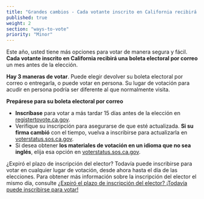 ```yaml
---
title: "Grandes cambios - Cada votante inscrito en California recibirá una boleta electoral por correo"
published: true
weight: 2
section: "ways-to-vote"
priority: "Minor"
---
```


Este año, usted tiene más opciones para votar de manera segura y fácil. **Cada votante inscrito en California recibirá una boleta electoral por correo** un mes antes de la elección.

**Hay 3 maneras de votar**. Puede elegir devolver su boleta electoral por correo o entregarla, o puede votar en persona. Su lugar de votación para acudir en persona podría ser diferente al que normalmente visita.

**Prepárese para su boleta electoral por correo**
- **Inscríbase** para votar a más tardar 15 días antes de la elección en [registertovote.ca.gov](https://registertovote.ca.gov/es-mx).
- Verifique su inscripción para asegurarse de que esté actualizada. **Si su firma cambió** con el tiempo, vuelva a inscribirse para actualizarla en [voterstatus.sos.ca.gov](https://voterstatus.sos.ca.gov/ES).
- Si desea obtener **los materiales de votación en un idioma que no sea inglés**, elija esa opción en [voterstatus.sos.ca.gov](https://voterstatus.sos.ca.gov/ES).

¿Expiró el plazo de inscripción del elector? Todavía puede inscribirse para votar en cualquier lugar de votación, desde ahora hasta el día de las elecciones. Para obtener más información sobre la inscripción del elector el mismo día, consulte [¿Expiró el plazo de inscripción del elector? ¡Todavía puede inscribirse para votar!](#menu-item-missed-the-voter-registration-deadline-you-can-still-register-and-vote)

   